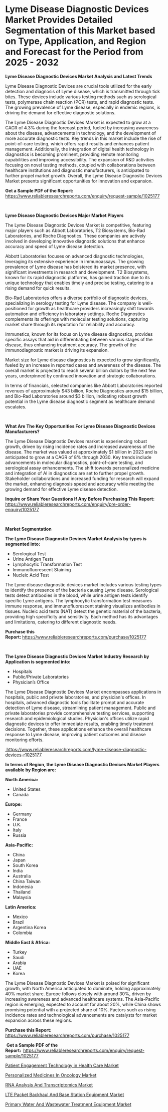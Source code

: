 <p><h1>Lyme Disease Diagnostic Devices Market Provides Detailed Segmentation of this Market based on Type, Application, and Region and Forecast for the Period from 2025 - 2032</h1></p><p><strong>Lyme Disease Diagnostic Devices Market Analysis and Latest Trends</strong></p>
<p><p>Lyme Disease Diagnostic Devices are crucial tools utilized for the early detection and diagnosis of Lyme disease, which is transmitted through tick bites. These devices include various testing methods such as serological tests, polymerase chain reaction (PCR) tests, and rapid diagnostic tests. The growing prevalence of Lyme disease, especially in endemic regions, is driving the demand for effective diagnostic solutions.</p><p>The Lyme Disease Diagnostic Devices Market is expected to grow at a CAGR of 4.3% during the forecast period, fueled by increasing awareness about the disease, advancements in technology, and the development of more accurate diagnostic tests. Key trends in this market include the rise of point-of-care testing, which offers rapid results and enhances patient management. Additionally, the integration of digital health technology in diagnostics is becoming prominent, providing remote monitoring capabilities and improving accessibility. The expansion of R&D activities focusing on novel testing methods, coupled with collaborations between healthcare institutions and diagnostic manufacturers, is anticipated to further propel market growth. Overall, the Lyme Disease Diagnostic Devices Market presents significant opportunities for innovation and expansion.</p></p>
<p><strong>Get a Sample PDF of the Report:&nbsp;</strong> <a href="https://www.reliableresearchreports.com/enquiry/request-sample/1025177?utm_campaign=37&utm_medium=2&utm_source=Github&utm_content=ia&utm_term=07032025&utm_id=lyme-disease-diagnostic-devices">https://www.reliableresearchreports.com/enquiry/request-sample/1025177</a></p>
<p>&nbsp;</p>
<p><strong>Lyme Disease Diagnostic Devices Major Market Players</strong></p>
<p><p>The Lyme Disease Diagnostic Devices Market is competitive, featuring major players such as Abbott Laboratories, T2 Biosystems, Bio-Rad Laboratories, and Roche Diagnostics. These companies are actively involved in developing innovative diagnostic solutions that enhance accuracy and speed of Lyme disease detection.</p><p>Abbott Laboratories focuses on advanced diagnostic technologies, leveraging its extensive experience in immunoassays. The growing prevalence of Lyme disease has bolstered its market presence, with significant investments in research and development. T2 Biosystems, known for its rapid diagnostic platforms, has gained traction due to its unique technology that enables timely and precise testing, catering to a rising demand for quick results.</p><p>Bio-Rad Laboratories offers a diverse portfolio of diagnostic devices, specializing in serology testing for Lyme disease. The company is well-positioned for growth as healthcare providers increasingly shift towards automation and efficiency in laboratory settings. Roche Diagnostics complements its offerings with molecular testing solutions, capturing market share through its reputation for reliability and accuracy.</p><p>Immunetics, known for its focus on Lyme disease diagnostics, provides specific assays that aid in differentiating between various stages of the disease, thus enhancing treatment accuracy. The growth of the immunodiagnostic market is driving its expansion.</p><p>Market size for Lyme disease diagnostics is expected to grow significantly, fueled by an increase in reported cases and awareness of the disease. The overall market is projected to reach several billion dollars by the next few years, underpinned by continued innovation and strategic collaborations.</p><p>In terms of financials, selected companies like Abbott Laboratories reported revenues of approximately $43 billion, Roche Diagnostics around $15 billion, and Bio-Rad Laboratories around $3 billion, indicating robust growth potential in the Lyme disease diagnostic segment as healthcare demand escalates.</p></p>
<p>&nbsp;</p>
<p><strong>What Are The Key Opportunities For Lyme Disease Diagnostic Devices Manufacturers?</strong></p>
<p><p>The Lyme Disease Diagnostic Devices market is experiencing robust growth, driven by rising incidence rates and increased awareness of the disease. The market was valued at approximately $1 billion in 2023 and is anticipated to grow at a CAGR of 8% through 2030. Key trends include advancements in molecular diagnostics, point-of-care testing, and serological assay enhancements. The shift towards personalized medicine and integration of AI in diagnostics are set to further propel growth. Stakeholder collaborations and increased funding for research will expand the market, enhancing diagnosis speed and accuracy while meeting the growing demand for effective Lyme disease detection.</p></p>
<p><strong>Inquire or Share Your Questions If Any Before Purchasing This Report:</strong> <a href="https://www.reliableresearchreports.com/enquiry/pre-order-enquiry/1025177?utm_campaign=37&utm_medium=2&utm_source=Github&utm_content=ia&utm_term=07032025&utm_id=lyme-disease-diagnostic-devices">https://www.reliableresearchreports.com/enquiry/pre-order-enquiry/1025177</a></p>
<p>&nbsp;</p>
<p><strong>Market Segmentation</strong></p>
<p><strong>The Lyme Disease Diagnostic Devices Market Analysis by types is segmented into:</strong></p>
<p><ul><li>Serological Test</li><li>Urine Antigen Tests</li><li>Lymphocytic Transformation Test</li><li>Immunofluorescent Staining</li><li>Nucleic Acid Test</li></ul></p>
<p><p>The Lyme disease diagnostic devices market includes various testing types to identify the presence of the bacteria causing Lyme disease. Serological tests detect antibodies in the blood, while urine antigen tests identify specific Lyme antigens. The lymphocytic transformation test measures immune response, and immunofluorescent staining visualizes antibodies in tissues. Nucleic acid tests (NAT) detect the genetic material of the bacteria, providing high specificity and sensitivity. Each method has its advantages and limitations, catering to different diagnostic needs.</p></p>
<p><strong>Purchase this Report:&nbsp;</strong><a href="https://www.reliableresearchreports.com/purchase/1025177?utm_campaign=37&utm_medium=2&utm_source=Github&utm_content=ia&utm_term=07032025&utm_id=lyme-disease-diagnostic-devices">https://www.reliableresearchreports.com/purchase/1025177</a></p>
<p>&nbsp;</p>
<p><strong>The Lyme Disease Diagnostic Devices Market Industry Research by Application is segmented into:</strong></p>
<p><ul><li>Hospitals</li><li>Public/Private Laboratories</li><li>Physician’s Office</li></ul></p>
<p><p>The Lyme Disease Diagnostic Devices Market encompasses applications in hospitals, public and private laboratories, and physician's offices. In hospitals, advanced diagnostic tools facilitate prompt and accurate detection of Lyme disease, streamlining patient management. Public and private laboratories provide comprehensive testing services, supporting research and epidemiological studies. Physician's offices utilize rapid diagnostic devices to offer immediate results, enabling timely treatment decisions. Together, these applications enhance the overall healthcare response to Lyme disease, improving patient outcomes and disease monitoring efforts.</p></p>
<p><a href="https://www.reliableresearchreports.com/lyme-disease-diagnostic-devices-r1025177?utm_campaign=37&utm_medium=2&utm_source=Github&utm_content=ia&utm_term=07032025&utm_id=lyme-disease-diagnostic-devices">&nbsp;https://www.reliableresearchreports.com/lyme-disease-diagnostic-devices-r1025177</a></p>
<p><strong>In terms of Region, the Lyme Disease Diagnostic Devices Market Players available by Region are:</strong></p>
<p>
    <p> <strong> North America: </strong>
        <ul>
            <li>United States</li>
            <li>Canada</li>
        </ul>
        </p> 
    <p> <strong> Europe: </strong>
        <ul>
            <li>Germany</li>
            <li>France</li>
            <li>U.K.</li>
            <li>Italy</li>
            <li>Russia</li>
        </ul>
        </p> 
    <p> <strong> Asia-Pacific: </strong>
        <ul>
            <li>China</li>
            <li>Japan</li>
            <li>South Korea</li>
            <li>India</li>
            <li>Australia</li>
            <li>China Taiwan</li>
            <li>Indonesia</li>
            <li>Thailand</li>
            <li>Malaysia</li>
        </ul>
        </p> 
    <p> <strong> Latin America: </strong>
        <ul>
            <li>Mexico</li>
            <li>Brazil</li>
            <li>Argentina Korea</li>
            <li>Colombia</li>
        </ul>
        </p> 
    <p> <strong> Middle East & Africa: </strong>
        <ul>
            <li>Turkey</li>
            <li>Saudi</li>
            <li>Arabia</li>
            <li>UAE</li>
            <li>Korea</li>
        </ul>
    </p>
    </p>
<p><p>The Lyme Disease Diagnostic Devices Market is poised for significant growth, with North America anticipated to dominate, holding approximately 40% market share. Europe follows closely with around 30%, driven by increasing awareness and advanced healthcare systems. The Asia-Pacific region is emerging, expected to account for about 20%, while China shows promising potential with a projected share of 10%. Factors such as rising incidence rates and technological advancements are catalysts for market expansion across these regions.</p></p>
<p><strong>Purchase this Report: </strong><a href="https://www.reliableresearchreports.com/purchase/1025177?utm_campaign=37&utm_medium=2&utm_source=Github&utm_content=ia&utm_term=07032025&utm_id=lyme-disease-diagnostic-devices">https://www.reliableresearchreports.com/purchase/1025177</a></p>
<p>&nbsp;<strong>Get a Sample PDF of the Report:&nbsp;&nbsp;</strong><a href="https://www.reliableresearchreports.com/enquiry/request-sample/1025177?utm_campaign=37&utm_medium=2&utm_source=Github&utm_content=ia&utm_term=07032025&utm_id=lyme-disease-diagnostic-devices">https://www.reliableresearchreports.com/enquiry/request-sample/1025177</a></p>
<p><strong></strong></p>
<p><p><a href="https://github.com/tineamonaya/Market-Research-Report-List-1/blob/main/patient-engagement-technology-in-health-care-market.md?utm_campaign=37&utm_medium=2&utm_source=Github&utm_content=ia&utm_term=07032025&utm_id=lyme-disease-diagnostic-devices">Patient Engagement Technology in Health Care Market</a></p><p><a href="https://github.com/koopalujale2/Market-Research-Report-List-1/blob/main/personalized-medicines-in-oncology-market.md?utm_campaign=37&utm_medium=2&utm_source=Github&utm_content=ia&utm_term=07032025&utm_id=lyme-disease-diagnostic-devices">Personalized Medicines In Oncology Market</a></p><p><a href="https://github.com/molayrabeta/Market-Research-Report-List-1/blob/main/rna-analysis-and-transcriptomics-market.md?utm_campaign=37&utm_medium=2&utm_source=Github&utm_content=ia&utm_term=07032025&utm_id=lyme-disease-diagnostic-devices">RNA Analysis And Transcriptomics Market</a></p><p><a href="https://github.com/lecaneidreks/Market-Research-Report-List-1/blob/main/lte-packet-backhaul-and-base-station-equipment-market.md?utm_campaign=37&utm_medium=2&utm_source=Github&utm_content=ia&utm_term=07032025&utm_id=lyme-disease-diagnostic-devices">LTE Packet Backhaul And Base Station Equipment Market</a></p><p><a href="https://github.com/rigelciara0p/Market-Research-Report-List-1/blob/main/primary-water-and-wastewater-treatment-equipment-market.md?utm_campaign=37&utm_medium=2&utm_source=Github&utm_content=ia&utm_term=07032025&utm_id=lyme-disease-diagnostic-devices">Primary Water And Wastewater Treatment Equipment Market</a></p></p>